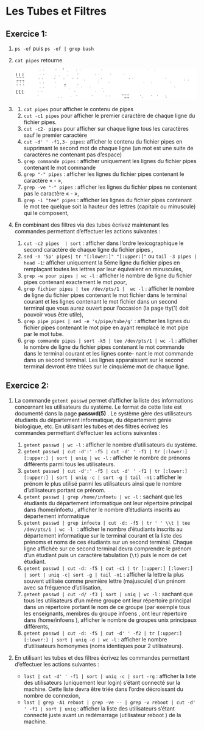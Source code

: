 # Les Tubes et Filtres #

## Exercice 1:

1. `ps -ef` puis `ps -ef | grep bash`
2. `cat pipes` retourne

   ![filepipes](./catpipes.png)

3.
   1. `cat pipes` pour afficher le contenu de pipes
   2. `cut -c1 pipes` pour afficher le premier caractère de chaque ligne du fichier pipes.
   3. `cut -c2- pipes` pour afficher sur chaque ligne tous les caractères sauf le premier caractère
   4. `cut -d' ' -f1,3- pipes`: afficher le contenu du fichier pipes en supprimant le second mot de chaque ligne (un mot est une suite de caractères ne
contenant pas d’espace)
   5. `grep commande pipes` : afficher uniquement les lignes du fichier pipes contenant le mot commande
   6. `grep "-" pipes` : afficher les lignes du fichier pipes contenant le caractère « - »,
   7. `grep -ve "-" pipes` : afficher les lignes du fichier pipes ne contenant pas le caractère « - »,
   8. `grep -i "tee" pipes` : afficher les lignes du fichier pipes contenant le mot tee quelque soit la hauteur des lettres (capitale ou minuscule) qui le
composent,

4. En combinant des filtres via des tubes écrivez maintenant les commandes permettant d’effectuer les actions suivantes : 
   1. `cut -c2 pipes  | sort` : afficher dans l’ordre lexicographique le second caractère de chaque ligne du fichier pipes ,
   2. `sed -n '5p' pipes| tr "[:lower:]" "[:upper:]"` ou `tail -3 pipes | head -1`: afficher uniquement la 5ème ligne du fichier pipes en remplaçant toutes les lettres par leur équivalent en minuscules,
   3. `grep -w pour pipes | wc -l` : afficher le nombre de ligne du fichier pipes contenant exactement le mot _pour_,
   4. `grep fichier pipes | tee /dev/pts/1 |  wc -l` : afficher le nombre de ligne du fichier pipes contenant le mot fichier dans le terminal courant et les lignes contenant le
mot fichier dans un second terminal que vous aurez ouvert pour l’occasion (la page tty(1) doit pouvoir vous être utile),
   5. `grep pipe pipes | sed -e 's/pipe/tube/g'` : afficher les lignes du fichier pipes contenant le mot pipe en ayant remplacé le mot pipe par le mot tube.
   6. `grep commande pipes | sort -k5 | tee /dev/pts/1 | wc -l` : afficher le nombre de ligne du fichier pipes contenant le mot commande dans le terminal courant et les lignes conte-
nant le mot commande dans un second terminal. Les lignes apparaissant sur le second terminal devront être triées sur le
cinquième mot de chaque ligne.

## Exercice 2:

1. La commande `getent passwd` permet d’afficher la liste des informations concernant les utilisateurs du système. Le format
de cette liste est documenté dans la page **passwd(5)** . Le système gère des utilisateurs étudiants du département informatique,
du département génie biologique, etc. En utilisant les tubes et des filtres écrivez les commandes permettant d’effectuer les
actions suivantes :
    1. `getent passwd | wc -l` :  afficher le nombre d’utilisateurs du système.
    2. `getent passwd | cut -d':' -f5 | cut -d' ' -f1 | tr [:lower:] [:upper:] | sort | uniq | wc -l` : afficher le nombre de prénoms différents parmi tous les utilisateurs.
    3. `getent passwd | cut -d':' -f5 | cut -d' ' -f1 | tr [:lower:] [:upper:] | sort | uniq -c | sort -g | tail -n1` : afficher le prénom le plus utilisé parmi les utilisateurs ainsi que le nombre d’utilisateurs portant ce prénom.
    4. `getent passwd | grep /home/infoetu | wc -l` : sachant que les étudiants du département informatique ont leur répertoire principal dans /home/infoetu , afficher le
nombre d’étudiants inscrits au département informatique
    5. `getent passwd | grep infoetu | cut -d: -f5 | tr ' ' \\t | tee /dev/pts/1 | wc -l ` : afficher le nombre d’étudiants inscrits au département informatique sur le terminal courant et la liste des prénoms et
noms de ces étudiants sur un second terminal. Chaque ligne affichée sur ce second terminal devra comprendre le prénom
d’un étudiant puis un caractère tabulation (`\t`) puis le nom de cet étudiant.
    6. `getent passwd | cut -d: -f5 | cut -c1 | tr [:upper:] [:lower:] | sort | uniq -c| sort -g | tail -n1` : afficher la lettre la plus souvent utilisée comme première lettre (majuscule) d’un prénom avec sa fréquence d’utilisation,
    7. `getent passwd | cut -d/ -f3 | sort | uniq | wc -l` : sachant que tous les utilisateurs d’un même groupe ont leur répertoire principal dans un répertoire portant le nom de
ce groupe (par exemple tous les enseignants, membres du groupe infoens , ont leur répertoire dans /home/infoens ),
afficher le nombre de groupes unix principaux différents,
    8. `getent passwd | cut -d: -f5 | cut -d' ' -f2 | tr [:upper:] [:lower:] | sort | uniq -d | wc -l` : afficher le nombre d’utilisateurs homonymes (noms identiques pour 2 utilisateurs).

2. En utilisant les tubes et des filtres écrivez les commandes permettant d’effectuer les actions suivantes :
    - `last | cut -d' ' -f1 | sort | uniq -c | sort -rg` : afficher la liste des utilisateurs (uniquement leur login) s’étant connecté sur la machine. Cette liste devra être triée dans
l’ordre décroissant du nombre de connexion,
    - `last | grep -A1 reboot | grep -ve -- | grep -v reboot | cut -d' ' -f1 | sort | uniq` : afficher la liste des utilisateurs s’étant connecté juste avant un redémarrage (utilisateur reboot ) de la machine.